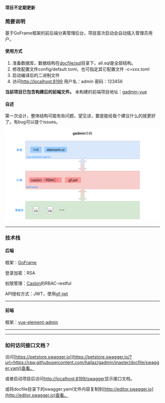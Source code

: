 #### 项目不定期更新


### 简要说明

基于GoFrame框架的前后端分离管理后台，项目首次启动会自动插入管理员用户。

#### 使用方式

1. 准备数据库，数据结构在[docfile/sql](https://github.com/hailaz/gadmin/tree/master/docfile/sql)目录下，all.sql是全部结构。
2. 修改配置文件config/default.toml，也可指定其它配置文件 -c=xxx.toml
3. 启动编译后的二进制文件
4. 访问[http://localhost:8199](http://localhost:8199)
    用户名：admin
    密码：123456

**当前项目已包含构建后的前端文件。** 未构建的前端项目地址：[gadmin-vue](https://github.com/hailaz/gadmin-vue)

#### 自述
第一次设计，整体结构可能有些问题，望见谅，要是能给我个建议什么的就更好了。有bug可以提个issues。

![gadmin](/docfile/gadmin.png)


----

### 技术栈

#### 后端

框架：[GoFrame](https://github.com/gogf/gf)

登录加密：RSA

权限管理：[Casbin](https://github.com/casbin/casbin)的RBAC-restful

API授权方式：JWT，使用[gf-jwt](https://github.com/gogf/gf-jwt)

----
#### 前端
框架：[vue-element-admin](https://github.com/PanJiaChen/vue-element-admin)

----
----
### 如何访问接口文档？

访问[https://petstore.swagger.io](https://petstore.swagger.io/?url=https://raw.githubusercontent.com/hailaz/gadmin/master/docfile/swagger.yaml)查看。

或者启动项目后访问[http://localhost:8199/swagger](http://localhost:8199/swagger)显示接口文档。

或将docfile目录下的swagger.yaml文件内容复制到[http://editor.swagger.io](http://editor.swagger.io)查看。


